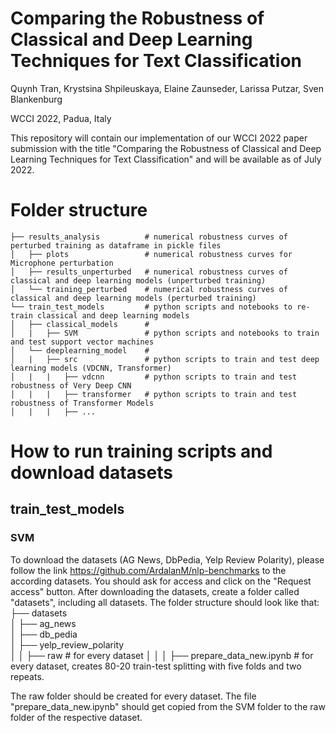 # Comparing the Robustness of Classical and Deep Learning Techniques for Text Classification
Quynh Tran, Krystsina Shpileuskaya, Elaine Zaunseder, Larissa Putzar, Sven Blankenburg

WCCI 2022, Padua, Italy

This repository will contain our implementation of our WCCI 2022 paper submission with the
title "Comparing the Robustness of Classical and Deep Learning Techniques for Text Classification" and will be available as of July 2022.


# Folder structure

    ├── results_analysis          # numerical robustness curves of perturbed training as dataframe in pickle files
    │   ├── plots                 # numerical robustness curves for Microphone perturbation
    │   ├── results_unperturbed   # numerical robustness curves of classical and deep learning models (unperturbed training)
    │   └── training_perturbed    # numerical robustness curves of classical and deep learning models (perturbed training)
    └── train_test_models         # python scripts and notebooks to re-train classical and deep learning models 
    │   ├── classical_models      # 
    │   |   ├── SVM               # python scripts and notebooks to train and test support vector machines 
    │   └── deeplearning_model    # 
    │   |   ├── src               # python scripts to train and test deep learning models (VDCNN, Transformer) 
    │   |   |   ├── vdcnn         # python scripts to train and test robustness of Very Deep CNN  
    │   |   |   ├── transformer   # python scripts to train and test robustness of Transformer Models
    │   |   |   ├── ...
    
# How to run training scripts and download datasets
## train_test_models
### SVM
To download the datasets (AG News, DbPedia, Yelp Review Polarity), please follow the link https://github.com/ArdalanM/nlp-benchmarks to the according datasets. 
You should ask for access and click on the "Request access" button. 
After downloading the datasets, create a folder called "datasets", including all datasets. The folder structure should look like that: 
 ├── datasets         
    │   ├── ag_news                 
    │   ├── db_pedia                 
    │   ├── yelp_review_polarity       
    │   │   ├── raw # for every dataset
    │   │   │   ├── prepare_data_new.ipynb # for every dataset, creates 80-20 train-test splitting with five folds and two repeats. 

The raw folder should be created for every dataset.
The file "prepare_data_new.ipynb" should get copied from the SVM folder to the raw folder of the respective dataset. 

    
